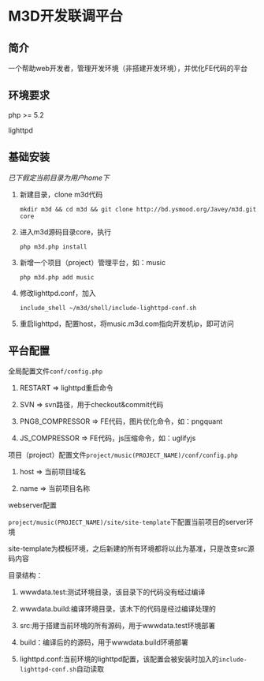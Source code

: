 # M3D开发联调平台

## 简介

一个帮助web开发者，管理开发环境（非搭建开发环境），并优化FE代码的平台

## 环境要求

php >= 5.2

lighttpd

## 基础安装

*已下假定当前目录为用户home下*

1.  新建目录，clone m3d代码

    `mkdir m3d && cd m3d && git clone http://bd.ysmood.org/Javey/m3d.git core`

2.  进入m3d源码目录core，执行

    `php m3d.php install`

3.  新增一个项目（project）管理平台，如：music

    `php m3d.php add music`

4.  修改lighttpd.conf，加入

    `include_shell ~/m3d/shell/include-lighttpd-conf.sh`

5.  重启lighttpd，配置host，将music.m3d.com指向开发机ip，即可访问

## 平台配置

全局配置文件`conf/config.php`

1.  RESTART => lighttpd重启命令

2.  SVN => svn路径，用于checkout&commit代码

3.  PNG8_COMPRESSOR => FE代码，图片优化命令，如：pngquant

4.  JS_COMPRESSOR => FE代码，js压缩命令，如：uglifyjs


项目（project）配置文件`project/music(PROJECT_NAME)/conf/config.php`

1.  host => 当前项目域名

2.  name => 当前项目名称

webserver配置

`project/music(PROJECT_NAME)/site/site-template`下配置当前项目的server环境

site-template为模板环境，之后新建的所有环境都将以此为基准，只是改变src源码内容

目录结构：

1.  wwwdata.test:测试环境目录，该目录下的代码没有经过编译

2.  wwwdata.build:编译环境目录，该木下的代码是经过编译处理的

3.  src:用于搭建当前环境的所有源码，用于wwwdata.test环境部署

4.  build：编译后的的源码，用于wwwdata.build环境部署

5.  lighttpd.conf:当前环境的lighttpd配置，该配置会被安装时加入的`include-lighttpd-conf.sh`自动读取


